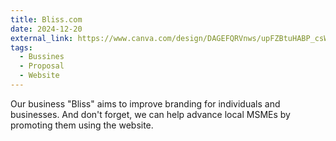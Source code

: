 ```yaml
---
title: Bliss.com
date: 2024-12-20
external_link: https://www.canva.com/design/DAGEFQRVnws/upFZBtuHABP_csWKSBAl8g/edit?utm_content=DAGEFQRVnws&utm_campaign=designshare&utm_medium=link2&utm_source=sharebutton
tags:
  - Bussines
  - Proposal
  - Website
---
```


Our business "Bliss" aims to improve branding for individuals and businesses. And don't forget, we can help advance local MSMEs by promoting them using the website.

<!--more-->
